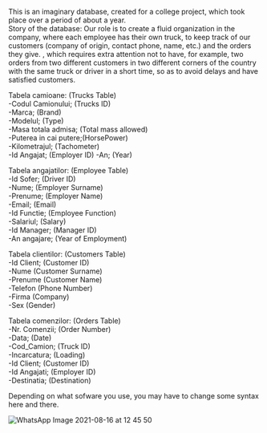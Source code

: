 This is an imaginary database, created for a college project, which took place over a period of about a year.   
Story of the database:
Our role is to create a fluid organization in the company, where each employee has their own truck, to keep track of our customers 
(company of origin, contact phone, name, etc.) and the orders they give. , which requires extra attention not to have, for example, 
two orders from two different customers in two different corners of the country with the same truck or driver in a short time, so as 
to avoid delays and have satisfied customers.

Tabela camioane:      (Trucks Table)                  
-Codul Camionului;    (Trucks ID)                     
-Marca;               (Brand)                        
-Modelul;             (Type)                          
-Masa totala admisa;  (Total mass allowed)            
-Puterea in cai putere;(HorsePower)                  
-Kilometrajul;        (Tachometer)                     
-Id Angajat;          (Employer ID)
-An;                  (Year)

Tabela angajatilor:  (Employee Table)                   
-Id Sofer;           (Driver ID)                        
-Nume;               (Employer Surname)                 
-Prenume;            (Employer Name)                    
-Email;              (Email)                            
-Id Functie;         (Employee Function)                
-Salariul;           (Salary)                          
-Id Manager;         (Manager ID)                       
-An angajare;        (Year of Employment)                   

Tabela clientilor:  (Customers Table)                  
-Id Client;          (Customer ID)                       
-Nume                (Customer Surname)                 
-Prenume             (Customer Name)                    
-Telefon             (Phone Number)                           
-Firma               (Company)               
-Sex                 (Gender)                          
   
Tabela comenzilor:  (Orders Table)                 
-Nr. Comenzii;      (Order Number)                      
-Data;              (Date)                
-Cod_Camion;        (Truck ID)                    
-Incarcatura;       (Loading)                           
-Id Client;         (Customer ID)               
-Id Angajati;       (Employer ID)   
-Destinatia;        (Destination)

Depending on what sofware you use, you may have to change some syntax here and there.   

![WhatsApp Image 2021-08-16 at 12 45 50](https://user-images.githubusercontent.com/61887287/129544640-2d885ea8-9ecc-4392-aca6-3f837bd34b78.jpeg)
